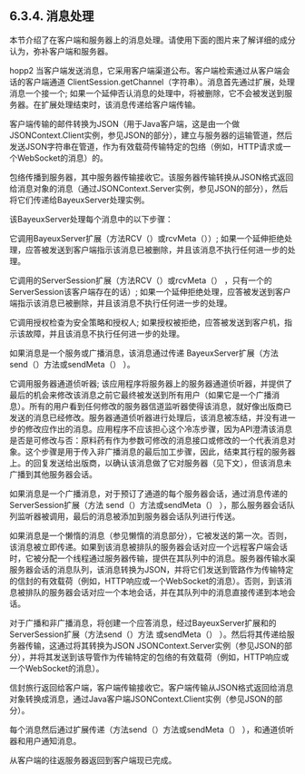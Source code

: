 ## 6.3.4. 消息处理
本节介绍了在客户端和服务器上的消息处理。请使用下面的图片来了解详细的成分认为，弥补客户端和服务器。

hopp2
当客户端发送消息，它采用客户端渠道公布。客户端检索通过从客户端会话的客户端通道 ClientSession.getChannel（字符串）。消息首先通过扩展，处理消息一个接一个; 如果一个延伸否认消息的处理中，将被删除，它不会被发送到服务器。在扩展处理结束时，该消息传递给客户端传输。

客户端传输的邮件转换为JSON（用于Java客户端，这是由一个做JSONContext.Client实例，参见JSON的部分），建立与服务器的运输管道，然后发送JSON字符串在管道，作为有效载荷传输特定的包络（例如，HTTP请求或一个WebSocket的消息）的。

包络传播到服务器，其中服务器传输接收它。该服务器传输转换从JSON格式返回给消息对象的消息（通过JSONContext.Server实例，参见JSON的部分），然后将它们传递给BayeuxServer处理实例。

该BayeuxServer处理每个消息中的以下步骤：

它调用BayeuxServer扩展（方法RCV（）或rcvMeta（））; 如果一个延伸拒绝处理，应答被发送到客户端指示该消息已被删除，并且该消息不执行任何进一步的处理。

它调用的ServerSession扩展（方法RCV（）或rcvMeta（） ，只有一个的ServerSession该客户端存在的话）; 如果一个延伸拒绝处理，应答被发送到客户端指示该消息已被删除，并且该消息不执行任何进一步的处理。

它调用授权检查为安全策略和授权人; 如果授权被拒绝，应答被发送到客户机，指示该故障，并且该消息不执行任何进一步的处理。

如果消息是一个服务或广播消息，该消息通过传递 BayeuxServer扩展（方法send（）方法或sendMeta（） ）。

它调用服务器通道侦听器; 该应用程序将服务器上的服务器通道侦听器，并提供了最后的机会来修改该消息之前它最终被发送到所有用户（如果它是一个广播消息）。所有的用户看到任何修改的服务器信道监听器使得该消息，就好像出版商已发送的消息已经修改。服务器通道侦听器进行处理后，该消息被冻结，并没有进一步的修改应作出的消息。应用程序不应该担心这个冷冻步骤，因为API澄清该消息是否是可修改与否：原料药有作为参数可修改的消息接口或修改的一个代表消息对象。这个步骤是用于传入非广播消息的最后加工步骤，因此，结束其行程的服务器上。的回复发送给出版商，以确认该消息做了它对服务器（见下文），但该消息未广播到其他服务器会话。

如果消息是一个广播消息，对于预订了通道的每个服务器会话，通过消息传递的ServerSession扩展（方法 send（）方法或sendMeta（） ），那么服务器会话队列监听器被调用，最后的消息被添加到服务器会话队列进行传送。

如果消息是一个懒惰的消息（参见懒惰的消息部分），它被发送的第一次。否则，该消息被立即传递。如果到该消息被排队的服务器会话对应一个远程客户端会话时，它被分配一个线程通过服务器传输，提供在其队列中的消息。服务器传输水渠服务器会话的消息队列，该消息转换为JSON，并将它们发送到管路作为传输特定的信封的有效载荷（例如，HTTP响应或一个WebSocket的消息）。否则，到该消息被排队的服务器会话对应一个本地会话，并在其队列中的消息直接传递到本地会话。

对于广播和非广播消息，将创建一个应答消息，经过BayeuxServer扩展和的ServerSession扩展（方法send（）方法 或sendMeta（） ）。然后将其传递给服务器传输，这通过将其转换为JSON JSONContext.Server实例（参见JSON的部分），并将其发送到该导管作为传输特定的包络的有效载荷（例如，HTTP响应或一个WebSocket的消息）。

信封旅行返回给客户端，客户端传输接收它。客户端传输从JSON格式返回给消息对象转换成消息，通过Java客户端JSONContext.Client实例（参见JSON的部分）。

每个消息然后通过扩展传递（方法send（）方法或sendMeta（） ），和通道侦听器和用户通知消息。

从客户端的往返服务器返回到客户端现已完成。
